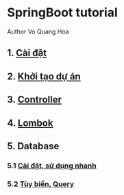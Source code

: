 # SpringBoot tutorial
Author Vo Quang Hoa

## 1. [Cài đặt](Setup.md)
## 2. [Khởi tạo dự án](Init.md)
## 3. [Controller](Controllers.md)
## 4. [Lombok](Lombok.md)
## 5. Database
### 5.1 [Cài đặt, sử dụng nhanh](Database-1.md)
### 5.2 [Tùy biến, Query](Database-2.md)